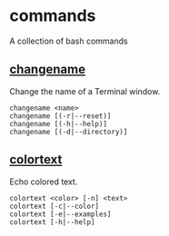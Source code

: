 # commands

A collection of bash commands

## [changename](man/man1/changename.1.html)

Change the name of a Terminal window.

    changename <name>
    changename [(-r|--reset)]
    changename [(-h|--help)]
    changename [(-d|--directory)]

## [colortext](man/man1/colortext.1.html)

Echo colored text.

    colortext <color> [-n] <text>
    colortext [-c|--color]
    colortext [-e|--examples]
    colortext [-h|--help]
